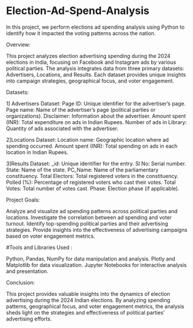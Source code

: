 # Election-Ad-Spend-Analysis
In this project, we perform elections ad spending analysis using Python to identify how it impacted the voting patterns across the nation.

Overview:

This project analyzes election advertising spending during the 2024 elections in India, focusing on Facebook and Instagram ads by various political parties. The analysis integrates data from three primary datasets: Advertisers, Locations, and Results. Each dataset provides unique insights into campaign strategies, geographical focus, and voter engagement.

Datasets:

1] Advertisers Dataset: Page ID: Unique identifier for the advertiser’s page. Page name: Name of the advertiser’s page (political parties or organizations). Disclaimer: Information about the advertiser. Amount spent (INR): Total expenditure on ads in Indian Rupees. Number of ads in Library: Quantity of ads associated with the advertiser.

2]Locations Dataset: Location name: Geographic location where ad spending occurred. Amount spent (INR): Total spending on ads in each location in Indian Rupees.

3]Results Dataset: _id: Unique identifier for the entry. Sl No: Serial number. State: Name of the state. PC_Name: Name of the parliamentary constituency. Total Electors: Total registered voters in the constituency. Polled (%): Percentage of registered voters who cast their votes. Total Votes: Total number of votes cast. Phase: Election phase (if applicable).

Project Goals:

Analyze and visualize ad spending patterns across political parties and locations.
Investigate the correlation between ad spending and voter turnout.
Identify top-spending political parties and their advertising strategies.
Provide insights into the effectiveness of advertising campaigns based on voter engagement metrics.

#Tools and Libraries Used :

Python, Pandas, NumPy for data manipulation and analysis. Plotly and Matplotlib for data visualization. Jupyter Notebooks for interactive analysis and presentation.

Conclusion:

This project provides valuable insights into the dynamics of election advertising during the 2024 Indian elections. By analyzing spending patterns, geographical focus, and voter engagement metrics, the analysis sheds light on the strategies and effectiveness of political parties' advertising efforts.
